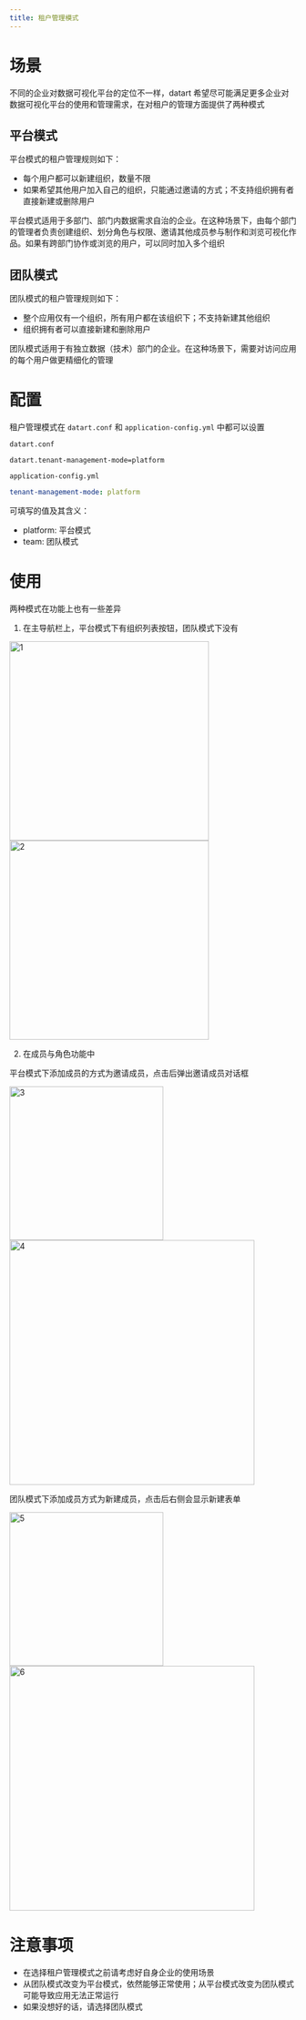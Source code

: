 ```yaml
---
title: 租户管理模式
---
```


# 场景

不同的企业对数据可视化平台的定位不一样，datart 希望尽可能满足更多企业对数据可视化平台的使用和管理需求，在对租户的管理方面提供了两种模式

## 平台模式

平台模式的租户管理规则如下：

- 每个用户都可以新建组织，数量不限
- 如果希望其他用户加入自己的组织，只能通过邀请的方式；不支持组织拥有者直接新建或删除用户

平台模式适用于多部门、部门内数据需求自治的企业。在这种场景下，由每个部门的管理者负责创建组织、划分角色与权限、邀请其他成员参与制作和浏览可视化作品。如果有跨部门协作或浏览的用户，可以同时加入多个组织

## 团队模式

团队模式的租户管理规则如下：

- 整个应用仅有一个组织，所有用户都在该组织下；不支持新建其他组织
- 组织拥有者可以直接新建和删除用户

团队模式适用于有独立数据（技术）部门的企业。在这种场景下，需要对访问应用的每个用户做更精细化的管理

# 配置

租户管理模式在 `datart.conf` 和 `application-config.yml` 中都可以设置

`datart.conf`

```
datart.tenant-management-mode=platform
```

`application-config.yml`

```yaml
tenant-management-mode: platform
```

可填写的值及其含义：

- platform: 平台模式
- team: 团队模式

# 使用

两种模式在功能上也有一些差异

1. 在主导航栏上，平台模式下有组织列表按钮，团队模式下没有

<img width="350" src="/datart-docs/images/tenant-management-mode/1.png" alt="1" />
<img width="350" src="/datart-docs/images/tenant-management-mode/2.png" alt="2" />

2. 在成员与角色功能中

平台模式下添加成员的方式为邀请成员，点击后弹出邀请成员对话框

<img width="270" src="/datart-docs/images/tenant-management-mode/3.png" alt="3" />
<img width="430" src="/datart-docs/images/tenant-management-mode/4.png" alt="4" />

团队模式下添加成员方式为新建成员，点击后右侧会显示新建表单

<img width="270" src="/datart-docs/images/tenant-management-mode/5.png" alt="5" />
<img width="430" src="/datart-docs/images/tenant-management-mode/6.png" alt="6" />

# 注意事项

- 在选择租户管理模式之前请考虑好自身企业的使用场景
- 从团队模式改变为平台模式，依然能够正常使用；从平台模式改变为团队模式可能导致应用无法正常运行
- 如果没想好的话，请选择团队模式
